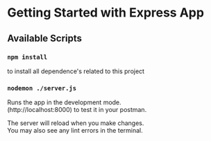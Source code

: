 # Getting Started with Express App

## Available Scripts

### `npm install`

to install all dependence's related to this project

### `nodemon ./server.js`

Runs the app in the development mode.\
(http://localhost:8000) to test it in your postman.

The server will reload when you make changes.\
You may also see any lint errors in the terminal.
